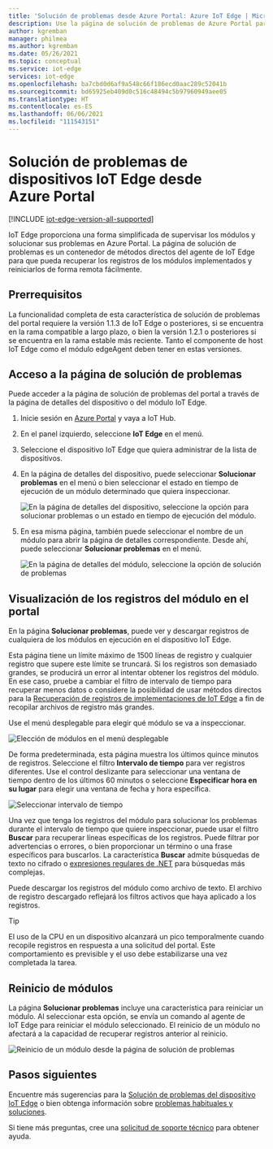 ```yaml
---
title: 'Solución de problemas desde Azure Portal: Azure IoT Edge | Microsoft Docs'
description: Use la página de solución de problemas de Azure Portal para supervisar los dispositivos y los módulos IoT Edge.
author: kgremban
manager: philmea
ms.author: kgremban
ms.date: 05/26/2021
ms.topic: conceptual
ms.service: iot-edge
services: iot-edge
ms.openlocfilehash: ba7cbd0d6af9a548c66f186ecd0aac289c52041b
ms.sourcegitcommit: bd65925eb409d0c516c48494c5b97960949aee05
ms.translationtype: HT
ms.contentlocale: es-ES
ms.lasthandoff: 06/06/2021
ms.locfileid: "111543151"
---
```

# <a name="troubleshoot-iot-edge-devices-from-the-azure-portal"></a>Solución de problemas de dispositivos IoT Edge desde Azure Portal

[!INCLUDE [iot-edge-version-all-supported](../../includes/iot-edge-version-all-supported.md)]

IoT Edge proporciona una forma simplificada de supervisar los módulos y solucionar sus problemas en Azure Portal. La página de solución de problemas es un contenedor de métodos directos del agente de IoT Edge para que pueda recuperar los registros de los módulos implementados y reiniciarlos de forma remota fácilmente.

## <a name="prerequisites"></a>Prerrequisitos

La funcionalidad completa de esta característica de solución de problemas del portal requiere la versión 1.1.3 de IoT Edge o posteriores, si se encuentra en la rama compatible a largo plazo, o bien la versión 1.2.1 o posteriores si se encuentra en la rama estable más reciente. Tanto el componente de host IoT Edge como el módulo edgeAgent deben tener en estas versiones.

## <a name="access-the-troubleshooting-page"></a>Acceso a la página de solución de problemas

Puede acceder a la página de solución de problemas del portal a través de la página de detalles del dispositivo o del módulo IoT Edge.

1. Inicie sesión en [Azure Portal](https://portal.azure.com) y vaya a IoT Hub.

1. En el panel izquierdo, seleccione **IoT Edge** en el menú.

1. Seleccione el dispositivo IoT Edge que quiera administrar de la lista de dispositivos.

1. En la página de detalles del dispositivo, puede seleccionar **Solucionar problemas** en el menú o bien seleccionar el estado en tiempo de ejecución de un módulo determinado que quiera inspeccionar.

   ![En la página de detalles del dispositivo, seleccione la opción para solucionar problemas o un estado en tiempo de ejecución del módulo.](./media/troubleshoot-in-portal/troubleshoot-from-device-details.png)

1. En esa misma página, también puede seleccionar el nombre de un módulo para abrir la página de detalles correspondiente. Desde ahí, puede seleccionar **Solucionar problemas** en el menú.

   ![En la página de detalles del módulo, seleccione la opción de solución de problemas](./media/troubleshoot-in-portal/troubleshoot-from-module-details.png)

## <a name="view-module-logs-in-the-portal"></a>Visualización de los registros del módulo en el portal

En la página **Solucionar problemas**, puede ver y descargar registros de cualquiera de los módulos en ejecución en el dispositivo IoT Edge.

Esta página tiene un límite máximo de 1500 líneas de registro y cualquier registro que supere este límite se truncará. Si los registros son demasiado grandes, se producirá un error al intentar obtener los registros del módulo. En ese caso, pruebe a cambiar el filtro de intervalo de tiempo para recuperar menos datos o considere la posibilidad de usar métodos directos para la [Recuperación de registros de implementaciones de IoT Edge](how-to-retrieve-iot-edge-logs.md) a fin de recopilar archivos de registro más grandes.

Use el menú desplegable para elegir qué módulo se va a inspeccionar.

![Elección de módulos en el menú desplegable](./media/troubleshoot-in-portal/select-module.png)

De forma predeterminada, esta página muestra los últimos quince minutos de registros. Seleccione el filtro **Intervalo de tiempo** para ver registros diferentes. Use el control deslizante para seleccionar una ventana de tiempo dentro de los últimos 60 minutos o seleccione **Especificar hora en su lugar** para elegir una ventana de fecha y hora específica.

![Seleccionar intervalo de tiempo](./media/troubleshoot-in-portal/select-time-range.png)

Una vez que tenga los registros del módulo para solucionar los problemas durante el intervalo de tiempo que quiere inspeccionar, puede usar el filtro **Buscar** para recuperar líneas específicas de los registros. Puede filtrar por advertencias o errores, o bien proporcionar un término o una frase específicos para buscarlos. La característica **Buscar** admite búsquedas de texto no cifrado o [expresiones regulares de .NET](/dotnet/standard/base-types/regular-expression-language-quick-reference) para búsquedas más complejas.

Puede descargar los registros del módulo como archivo de texto. El archivo de registro descargado reflejará los filtros activos que haya aplicado a los registros.

>[!TIP]
>El uso de la CPU en un dispositivo alcanzará un pico temporalmente cuando recopile registros en respuesta a una solicitud del portal. Este comportamiento es previsible y el uso debe estabilizarse una vez completada la tarea.

## <a name="restart-modules"></a>Reinicio de módulos

La página **Solucionar problemas** incluye una característica para reiniciar un módulo. Al seleccionar esta opción, se envía un comando al agente de IoT Edge para reiniciar el módulo seleccionado. El reinicio de un módulo no afectará a la capacidad de recuperar registros anterior al reinicio.

![Reinicio de un módulo desde la página de solución de problemas](./media/troubleshoot-in-portal/restart-module.png)

## <a name="next-steps"></a>Pasos siguientes

Encuentre más sugerencias para la [Solución de problemas del dispositivo IoT Edge](troubleshoot.md) o bien obtenga información sobre [problemas habituales y soluciones](troubleshoot-common-errors.md). 

Si tiene más preguntas, cree una [solicitud de soporte técnico](https://portal.azure.com/#create/Microsoft.Support) para obtener ayuda.
